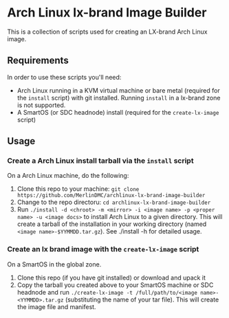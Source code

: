 # Arch Linux lx-brand Image Builder

This is a collection of scripts used for creating an LX-brand Arch Linux image.

## Requirements

In order to use these scripts you'll need:

- Arch Linux running in a KVM virtual machine or bare metal (required for the `install` script) with git installed. Running `install` in a lx-brand zone is not supported.
- A SmartOS (or SDC headnode) install (required for the `create-lx-image` script)

## Usage

### Create a Arch Linux install tarball via the `install` script

On a Arch Linux machine, do the following:

1. Clone this repo to your machine: `git clone https://github.com/MerlinDMC/archlinux-lx-brand-image-builder`
2. Change to the repo directoru: `cd archlinux-lx-brand-image-builder`
3. Run `./install -d <chroot> -m <mirror> -i <image name> -p <proper name> -u <image docs>` to install Arch Linux to a given directory. This will create a tarball of the installation in your working directory (named `<image name>-$YYMMDD.tar.gz`). See ./install -h for detailed usage.

### Create an lx brand image with the `create-lx-image` script

On a SmartOS in the global zone.

1. Clone this repo (if you have git installed) or download and upack it
2. Copy the tarball you created above to your SmartOS machine or SDC headnode and run `./create-lx-image -t /full/path/to/<image name>-<YYMMDD>.tar.gz` (substituting the name of your tar file). This will create the image file and manifest.
